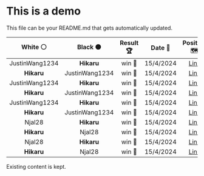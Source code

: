 # This is a demo

This file can be your README.md that gets automatically updated.

<!--START_SECTION:chessStats-->
<!-- Automatically generated with https://github.com/Balastrong/chess-stats-action -->

| White ⚪ | Black ⚫ | Result 🏆 | Date 📅 | Position 🗺️ |
|:---:|:---:|:---:|:---:|:---:|
| JustinWang1234 | **Hikaru** | win 🥇 | 15/4/2024 | <a href="http://www.ee.unb.ca/cgi-bin/tervo/fen.pl?select=8/8/8/8/8/6r1/4p1k1/3K4 w - -">Link</a> |
| **Hikaru** | JustinWang1234 | win 🥇 | 15/4/2024 | <a href="http://www.ee.unb.ca/cgi-bin/tervo/fen.pl?select=8/8/7P/5p2/3k1K2/1p6/1P6/8 b - -">Link</a> |
| JustinWang1234 | **Hikaru** | win 🥇 | 15/4/2024 | <a href="http://www.ee.unb.ca/cgi-bin/tervo/fen.pl?select=8/5k2/1pn1p1p1/1P1qP1Pp/3p1B2/5P1P/5K2/8 w - -">Link</a> |
| **Hikaru** | JustinWang1234 | win 🥇 | 15/4/2024 | <a href="http://www.ee.unb.ca/cgi-bin/tervo/fen.pl?select=8/1p3rpk/p4b2/4P3/P4P2/6RP/4R1P1/7K b - -">Link</a> |
| JustinWang1234 | **Hikaru** | win 🥇 | 15/4/2024 | <a href="http://www.ee.unb.ca/cgi-bin/tervo/fen.pl?select=8/kr2R3/6pp/B2pPp2/3P3P/8/5qPK/8 w - -">Link</a> |
| **Hikaru** | JustinWang1234 | win 🥇 | 15/4/2024 | <a href="http://www.ee.unb.ca/cgi-bin/tervo/fen.pl?select=N7/PR6/4p3/4p1pk/2K1P3/7P/4n3/8 b - -">Link</a> |
| Njal28 | **Hikaru** | win 🥇 | 15/4/2024 | <a href="http://www.ee.unb.ca/cgi-bin/tervo/fen.pl?select=8/5k2/7K/6B1/8/7q/8/8 w - -">Link</a> |
| **Hikaru** | Njal28 | win 🥇 | 15/4/2024 | <a href="http://www.ee.unb.ca/cgi-bin/tervo/fen.pl?select=5R2/2r5/1k6/8/P7/1KN5/1P6/8 w - -">Link</a> |
| Njal28 | **Hikaru** | win 🥇 | 15/4/2024 | <a href="http://www.ee.unb.ca/cgi-bin/tervo/fen.pl?select=Q1b3k1/7p/3p4/1p1P1p2/4p3/4PnPp/2q1NP1P/7K w - -">Link</a> |
| **Hikaru** | Njal28 | win 🥇 | 15/4/2024 | <a href="http://www.ee.unb.ca/cgi-bin/tervo/fen.pl?select=5rk1/2QR1pbp/6p1/6N1/6P1/1n2B2P/1P3PK1/4q3 b - -">Link</a> |

<!--END_SECTION:chessStats-->

Existing content is kept.
